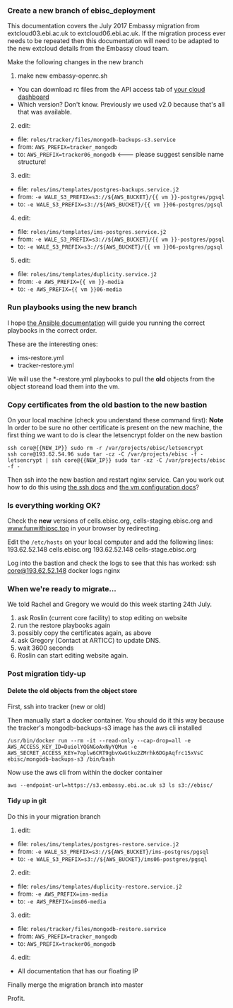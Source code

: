 
### Create a new branch of ebisc_deployment

This documentation covers the July 2017 Embassy migration from extcloud03.ebi.ac.uk to extcloud06.ebi.ac.uk.  If the migration process ever needs to be repeated then this documentation will need to be adapted to the new extcloud details from the Embassy cloud team.

Make the following changes in the new branch

1. make new embassy-openrc.sh
  * You can download rc files from the API access tab of [your cloud dashboard](https://extcloud06.ebi.ac.uk/dashboard/project/api_access/)
  * Which version? Don't know. Previously we used v2.0 because that's all that was available.
2. edit:
  * file: `roles/tracker/files/mongodb-backups-s3.service`
  * from: `AWS_PREFIX=tracker_mongodb`
  * to:   `AWS_PREFIX=tracker06_mongodb` <--- please suggest sensible name structure!
3. edit:
  * file: `roles/ims/templates/postgres-backups.service.j2`
  * from: `-e WALE_S3_PREFIX=s3://${AWS_BUCKET}/{{ vm }}-postgres/pgsql`
  * to:   `-e WALE_S3_PREFIX=s3://${AWS_BUCKET}/{{ vm }}06-postgres/pgsql`
4. edit:
  * file: `roles/ims/templates/ims-postgres.service.j2`
  * from: `-e WALE_S3_PREFIX=s3://${AWS_BUCKET}/{{ vm }}-postgres/pgsql`
  * to:   `-e WALE_S3_PREFIX=s3://${AWS_BUCKET}/{{ vm }}06-postgres/pgsql`
5. edit:
  * file: `roles/ims/templates/duplicity.service.j2`
  * from: `-e AWS_PREFIX={{ vm }}-media`
  * to:   `-e AWS_PREFIX={{ vm }}06-media`

### Run playbooks using the new branch

I hope [the Ansible documentation](./ansible.md) will guide you running the correct playbooks in the correct order.

These are the interesting ones:

* ims-restore.yml
* tracker-restore.yml

We will use the \*-restore.yml playbooks to pull the **old** objects from the object storeand load them into the vm.


### Copy certificates from the old bastion to the new bastion

On your local machine (check you understand these command first):
**Note** In order to be sure no other certificate is present on the new machine, the first thing we want to do is clear the letsencrypt folder on the new bastion
```
ssh core@{{NEW_IP}} sudo rm -r /var/projects/ebisc/letsencrypt
ssh core@193.62.54.96 sudo tar -cz -C /var/projects/ebisc -f - letsencrypt | ssh core@{{NEW_IP}} sudo tar -xz -C /var/projects/ebisc -f -
```

Then ssh into the new bastion and restart nginx service. Can you work out how to do this using [the ssh docs](./ssh.md) and [the vm configuration docs](./vm_configuration.md)?

### Is everything working OK?

Check the **new** versions of cells.ebisc.org, cells-staging.ebisc.org and www.funwithipsc.top in your browser by redirecting.

Edit the `/etc/hosts` on your local computer and add the following lines:
193.62.52.148 cells.ebisc.org
193.62.52.148 cells-stage.ebisc.org

Log into the bastion and check the logs to see that this has worked:
ssh core@193.62.52.148
docker logs nginx

### When we're ready to migrate...

We told Rachel and Gregory we would do this week starting 24th July.

1. ask Roslin (current core facility) to stop editing on website
2. run the restore playbooks again
3. possibly copy the certificates again, as above
4. ask Gregory (Contact at ARTICC) to update DNS.
5. wait 3600 seconds
6. Roslin can start editing website again.


### Post migration tidy-up

#### Delete the old objects from the object store

First, ssh into tracker (new or old)

Then manually start a docker container. You should do it this way because the tracker's mongodb-backups-s3 image has the aws cli installed
```
/usr/bin/docker run --rm -it --read-only --cap-drop=all -e AWS_ACCESS_KEY_ID=DuiolYQGNGoAxNyYQMun -e AWS_SECRET_ACCESS_KEY=7oplw6CRT9gbvXwGtku2ZMrhk6DGpAqfrc15xVsC ebisc/mongodb-backups-s3 /bin/bash
```

Now use the aws cli from within the docker container
```
aws --endpoint-url=https://s3.embassy.ebi.ac.uk s3 ls s3://ebisc/
```

#### Tidy up in git

Do this in your migration branch

1. edit:
  * file: `roles/ims/templates/postgres-restore.service.j2`
  * from: `-e WALE_S3_PREFIX=s3://${AWS_BUCKET}/ims-postgres/pgsql`
  * to:   `-e WALE_S3_PREFIX=s3://${AWS_BUCKET}/ims06-postgres/pgsql`
2. edit:
  * file: `roles/ims/templates/duplicity-restore.service.j2`
  * from: `-e AWS_PREFIX=ims-media`
  * to:   `-e AWS_PREFIX=ims06-media`
3. edit:
  * file: `roles/tracker/files/mongodb-restore.service`
  * from: `AWS_PREFIX=tracker_mongodb`
  * to:   `AWS_PREFIX=tracker06_mongodb`
4. edit:
  * All documentation that has our floating IP

Finally merge the migration branch into master

Profit.
